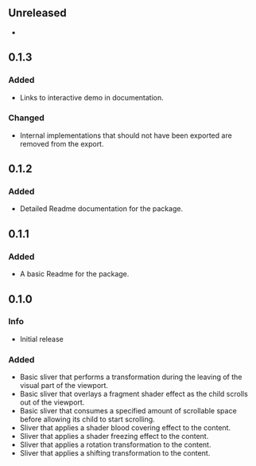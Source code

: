 ## Unreleased
* 

## 0.1.3
### Added
* Links to interactive demo in documentation.
### Changed
* Internal implementations that should not have been exported are removed from the export.

## 0.1.2
### Added
* Detailed Readme documentation for the package.

## 0.1.1
### Added
* A basic Readme for the package. 

## 0.1.0
### Info
* Initial release

### Added
* Basic sliver that performs a transformation during the leaving of the visual part of the viewport.
* Basic sliver that overlays a fragment shader effect as the child scrolls out of the viewport.
* Basic sliver that consumes a specified amount of scrollable space before allowing its child to start scrolling.
* Sliver that applies a shader blood covering effect to the content.
* Sliver that applies a shader freezing effect to the content.
* Sliver that applies a rotation transformation to the content.
* Sliver that applies a shifting transformation to the content.